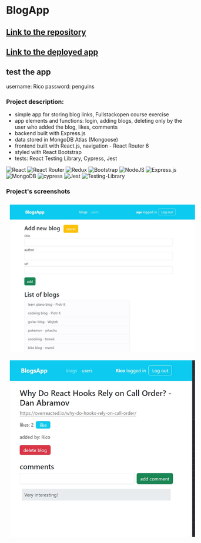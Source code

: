 # BlogApp

## [Link to the repository](https://github.com/agnkos/fullstackopen/tree/main/part7/bloglist-redux) <br>
## [Link to the deployed app](https://blogapp-f7e0.onrender.com/) <br>

## test the app
username: Rico
password: penguins

### Project description:
- simple app for storing blog links, Fullstackopen course exercise
- app elements and functions: login, adding blogs, deleting only by the user who added the blog, likes, comments
- backend built with Express.js
- data stored in MongoDB Atlas (Mongoose)
- frontend built with React.js, navigation - React Router 6
- styled with React Bootstrap
- tests: React Testing Library, Cypress, Jest

![React](https://img.shields.io/badge/react-%2320232a.svg?style=for-the-badge&logo=react&logoColor=%2361DAFB)
![React Router](https://img.shields.io/badge/React_Router-CA4245?style=for-the-badge&logo=react-router&logoColor=white)
![Redux](https://img.shields.io/badge/redux-%23593d88.svg?style=for-the-badge&logo=redux&logoColor=white)
![Bootstrap](https://img.shields.io/badge/bootstrap-%238511FA.svg?style=for-the-badge&logo=bootstrap&logoColor=white)
![NodeJS](https://img.shields.io/badge/node.js-6DA55F?style=for-the-badge&logo=node.js&logoColor=white)
![Express.js](https://img.shields.io/badge/express.js-%23404d59.svg?style=for-the-badge&logo=express&logoColor=%2361DAFB)
![MongoDB](https://img.shields.io/badge/MongoDB-%234ea94b.svg?style=for-the-badge&logo=mongodb&logoColor=white)
![cypress](https://img.shields.io/badge/-cypress-%23E5E5E5?style=for-the-badge&logo=cypress&logoColor=058a5e)
![Jest](https://img.shields.io/badge/-jest-%23C21325?style=for-the-badge&logo=jest&logoColor=white)
![Testing-Library](https://img.shields.io/badge/-TestingLibrary-%23E33332?style=for-the-badge&logo=testing-library&logoColor=white)

### Project's screenshots

<img src='./Screenshot_1.jpg' alt="app screenshot" title="app screenshot" style='width: 700px; margin: 10px;'> 
<img src='./Screenshot_3.jpg' alt="app screenshot" title="app screenshot" style='width: 700px; margin: 10px;'> 